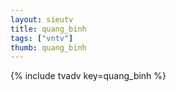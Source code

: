 ```yaml
--- 
layout: sieutv
title: quang_binh
tags: ["vntv"]
thumb: quang_binh
---
```

{% include tvadv key=quang_binh %}
